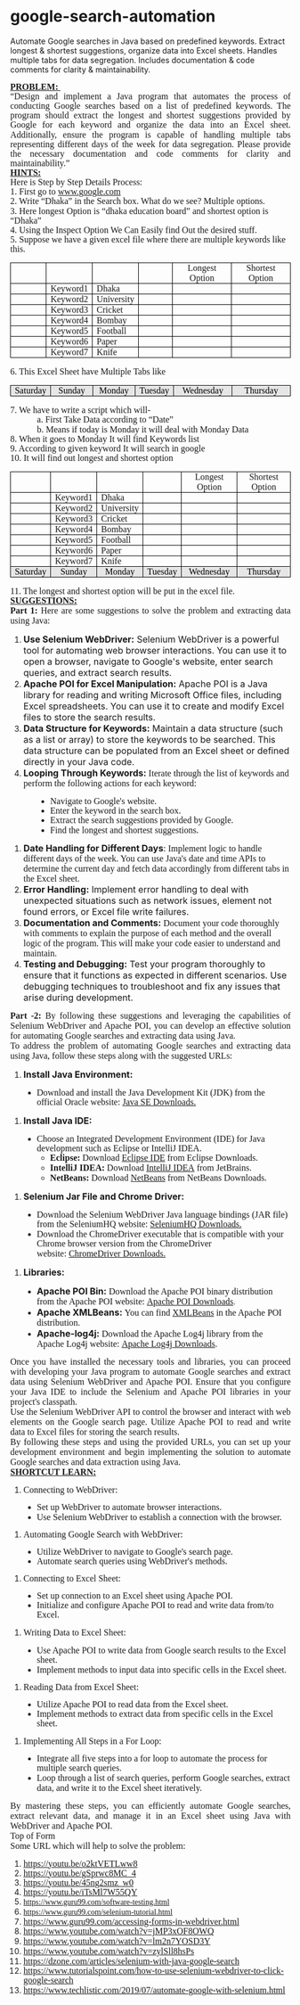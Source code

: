 # google-search-automation
Automate Google searches in Java based on predefined keywords. Extract longest &amp; shortest suggestions, organize data into Excel sheets. Handles multiple tabs for data segregation. Includes documentation &amp; code comments for clarity &amp; maintainability.
<p style='margin-top:0in;margin-right:0in;margin-bottom:0in;margin-left:0in;font-size:11.0pt;font-family:"Calibri",sans-serif;'><strong><u><span style='font-size:16px;line-height:107%;font-family:"Times New Roman",serif;'>PROBLEM:&nbsp;</span></u></strong></p>
<p style='margin-top:0in;margin-right:0in;margin-bottom:0in;margin-left:0in;font-size:11.0pt;font-family:"Calibri",sans-serif;text-align:justify;'><span style='font-size:16px;line-height:107%;font-family:"Times New Roman",serif;'>&ldquo;Design and implement a Java program that automates the process of conducting Google searches based on a list of predefined keywords. The program should extract the longest and shortest suggestions provided by Google for each keyword and organize the data into an Excel sheet. Additionally, ensure the program is capable of handling multiple tabs representing different days of the week for data segregation. Please provide the necessary documentation and code comments for clarity and maintainability.&rdquo;</span></p>
<p style='margin-top:0in;margin-right:0in;margin-bottom:0in;margin-left:0in;font-size:11.0pt;font-family:"Calibri",sans-serif;'><strong><u><span style='font-size:16px;line-height:107%;font-family:"Times New Roman",serif;'>HINTS:</span></u></strong></p>
<p style='margin-top:0in;margin-right:0in;margin-bottom:0in;margin-left:0in;font-size:11.0pt;font-family:"Calibri",sans-serif;'><span style='font-size:16px;line-height:107%;font-family:"Times New Roman",serif;'>Here is Step by Step Details Process:&nbsp;</span></p>
<p style='margin-top:0in;margin-right:0in;margin-bottom:0in;margin-left:0in;font-size:11.0pt;font-family:"Calibri",sans-serif;'><span style='font-size:16px;line-height:107%;font-family:"Times New Roman",serif;'>1. First go to&nbsp;</span><a href="http://www.google.com"><span style='font-size:16px;line-height:107%;font-family:"Times New Roman",serif;'>www.google.com</span></a><span style='font-size:16px;line-height:107%;font-family:"Times New Roman",serif;'>&nbsp;</span></p>
<p style='margin-top:0in;margin-right:0in;margin-bottom:0in;margin-left:0in;font-size:11.0pt;font-family:"Calibri",sans-serif;'><span style='font-size:16px;line-height:107%;font-family:"Times New Roman",serif;'>2. Write &ldquo;Dhaka&rdquo; in the Search box. What do we see? Multiple options.</span></p>
<p style='margin-top:0in;margin-right:0in;margin-bottom:0in;margin-left:0in;font-size:11.0pt;font-family:"Calibri",sans-serif;'><span style='font-size:16px;line-height:107%;font-family:"Times New Roman",serif;'>3. Here longest Option is &ldquo;dhaka education board&rdquo; and shortest option is &ldquo;Dhaka&rdquo;</span></p>
<p style='margin-top:0in;margin-right:0in;margin-bottom:0in;margin-left:0in;font-size:11.0pt;font-family:"Calibri",sans-serif;'><span style='font-size:16px;line-height:107%;font-family:"Times New Roman",serif;'>4. Using the Inspect Option We Can Easily find Out the desired stuff.&nbsp;</span></p>
<p style='margin-top:0in;margin-right:0in;margin-bottom:0in;margin-left:0in;font-size:11.0pt;font-family:"Calibri",sans-serif;'><span style='font-size:16px;line-height:107%;font-family:"Times New Roman",serif;'>5. Suppose we have a given excel file where there are multiple keywords like this.&nbsp;</span></p>
<table style="width:100.0%;border-collapse:collapse;border:none;">
    <tbody>
        <tr>
            <td style="width:13.38%;border:solid windowtext 1.0pt;padding:0in 5.4pt 0in 5.4pt;">
                <p style='margin-top:0in;margin-right:0in;margin-bottom:0in;margin-left:0in;font-size:11.0pt;font-family:"Calibri",sans-serif;line-height:normal;'><span style='font-size:16px;font-family:"Times New Roman",serif;'>&nbsp;</span></p>
            </td>
            <td style="width:15.38%;border:solid windowtext 1.0pt;border-left:  none;padding:0in 5.4pt 0in 5.4pt;">
                <p style='margin-top:0in;margin-right:0in;margin-bottom:0in;margin-left:0in;font-size:11.0pt;font-family:"Calibri",sans-serif;line-height:normal;'><span style='font-size:16px;font-family:"Times New Roman",serif;'>&nbsp;</span></p>
            </td>
            <td style="width:15.38%;border:solid windowtext 1.0pt;border-left:  none;padding:0in 5.4pt 0in 5.4pt;">
                <p style='margin-top:0in;margin-right:0in;margin-bottom:0in;margin-left:0in;font-size:11.0pt;font-family:"Calibri",sans-serif;line-height:normal;'><span style='font-size:16px;font-family:"Times New Roman",serif;'>&nbsp;</span></p>
            </td>
            <td style="width:12.76%;border:solid windowtext 1.0pt;border-left:  none;padding:0in 5.4pt 0in 5.4pt;">
                <p style='margin-top:0in;margin-right:0in;margin-bottom:0in;margin-left:0in;font-size:11.0pt;font-family:"Calibri",sans-serif;line-height:normal;'><span style='font-size:16px;font-family:"Times New Roman",serif;'>&nbsp;</span></p>
            </td>
            <td style="width:21.46%;border:solid windowtext 1.0pt;border-left:  none;padding:0in 5.4pt 0in 5.4pt;">
                <p style='margin-top:0in;margin-right:0in;margin-bottom:0in;margin-left:0in;font-size:11.0pt;font-family:"Calibri",sans-serif;text-align:center;line-height:normal;'><span style='font-size:16px;font-family:"Times New Roman",serif;'>Longest Option</span></p>
            </td>
            <td style="width:21.64%;border:solid windowtext 1.0pt;border-left:  none;padding:0in 5.4pt 0in 5.4pt;">
                <p style='margin-top:0in;margin-right:0in;margin-bottom:0in;margin-left:0in;font-size:11.0pt;font-family:"Calibri",sans-serif;text-align:center;line-height:normal;'><span style='font-size:16px;font-family:"Times New Roman",serif;'>Shortest Option</span></p>
            </td>
        </tr>
        <tr>
            <td style="width:13.38%;border:solid windowtext 1.0pt;border-top:  none;padding:0in 5.4pt 0in 5.4pt;">
                <p style='margin-top:0in;margin-right:0in;margin-bottom:0in;margin-left:0in;font-size:11.0pt;font-family:"Calibri",sans-serif;line-height:normal;'><span style='font-size:16px;font-family:"Times New Roman",serif;'>&nbsp;</span></p>
            </td>
            <td style="width:15.38%;border-top:none;border-left:none;border-bottom:solid windowtext 1.0pt;border-right:solid windowtext 1.0pt;padding:0in 5.4pt 0in 5.4pt;">
                <p style='margin-top:0in;margin-right:0in;margin-bottom:0in;margin-left:0in;font-size:11.0pt;font-family:"Calibri",sans-serif;line-height:normal;'><span style='font-size:16px;font-family:"Times New Roman",serif;'>Keyword1</span></p>
            </td>
            <td style="width:15.38%;border-top:none;border-left:none;border-bottom:solid windowtext 1.0pt;border-right:solid windowtext 1.0pt;padding:0in 5.4pt 0in 5.4pt;">
                <p style='margin-top:0in;margin-right:0in;margin-bottom:0in;margin-left:0in;font-size:11.0pt;font-family:"Calibri",sans-serif;line-height:normal;'><span style='font-size:16px;font-family:"Times New Roman",serif;'>Dhaka</span></p>
            </td>
            <td style="width:12.76%;border-top:none;border-left:none;border-bottom:solid windowtext 1.0pt;border-right:solid windowtext 1.0pt;padding:0in 5.4pt 0in 5.4pt;">
                <p style='margin-top:0in;margin-right:0in;margin-bottom:0in;margin-left:0in;font-size:11.0pt;font-family:"Calibri",sans-serif;line-height:normal;'><span style='font-size:16px;font-family:"Times New Roman",serif;'>&nbsp;</span></p>
            </td>
            <td style="width:21.46%;border-top:none;border-left:none;border-bottom:solid windowtext 1.0pt;border-right:solid windowtext 1.0pt;padding:0in 5.4pt 0in 5.4pt;">
                <p style='margin-top:0in;margin-right:0in;margin-bottom:0in;margin-left:0in;font-size:11.0pt;font-family:"Calibri",sans-serif;line-height:normal;'><span style='font-size:16px;font-family:"Times New Roman",serif;'>&nbsp;</span></p>
            </td>
            <td style="width:21.64%;border-top:none;border-left:none;border-bottom:solid windowtext 1.0pt;border-right:solid windowtext 1.0pt;padding:0in 5.4pt 0in 5.4pt;">
                <p style='margin-top:0in;margin-right:0in;margin-bottom:0in;margin-left:0in;font-size:11.0pt;font-family:"Calibri",sans-serif;line-height:normal;'><span style='font-size:16px;font-family:"Times New Roman",serif;'>&nbsp;</span></p>
            </td>
        </tr>
        <tr>
            <td style="width:13.38%;border:solid windowtext 1.0pt;border-top:  none;padding:0in 5.4pt 0in 5.4pt;">
                <p style='margin-top:0in;margin-right:0in;margin-bottom:0in;margin-left:0in;font-size:11.0pt;font-family:"Calibri",sans-serif;line-height:normal;'><span style='font-size:16px;font-family:"Times New Roman",serif;'>&nbsp;</span></p>
            </td>
            <td style="width:15.38%;border-top:none;border-left:none;border-bottom:solid windowtext 1.0pt;border-right:solid windowtext 1.0pt;padding:0in 5.4pt 0in 5.4pt;">
                <p style='margin-top:0in;margin-right:0in;margin-bottom:0in;margin-left:0in;font-size:11.0pt;font-family:"Calibri",sans-serif;line-height:normal;'><span style='font-size:16px;font-family:"Times New Roman",serif;'>Keyword2</span></p>
            </td>
            <td style="width:15.38%;border-top:none;border-left:none;border-bottom:solid windowtext 1.0pt;border-right:solid windowtext 1.0pt;padding:0in 5.4pt 0in 5.4pt;">
                <p style='margin-top:0in;margin-right:0in;margin-bottom:0in;margin-left:0in;font-size:11.0pt;font-family:"Calibri",sans-serif;line-height:normal;'><span style='font-size:16px;font-family:"Times New Roman",serif;'>University</span></p>
            </td>
            <td style="width:12.76%;border-top:none;border-left:none;border-bottom:solid windowtext 1.0pt;border-right:solid windowtext 1.0pt;padding:0in 5.4pt 0in 5.4pt;">
                <p style='margin-top:0in;margin-right:0in;margin-bottom:0in;margin-left:0in;font-size:11.0pt;font-family:"Calibri",sans-serif;line-height:normal;'><span style='font-size:16px;font-family:"Times New Roman",serif;'>&nbsp;</span></p>
            </td>
            <td style="width:21.46%;border-top:none;border-left:none;border-bottom:solid windowtext 1.0pt;border-right:solid windowtext 1.0pt;padding:0in 5.4pt 0in 5.4pt;">
                <p style='margin-top:0in;margin-right:0in;margin-bottom:0in;margin-left:0in;font-size:11.0pt;font-family:"Calibri",sans-serif;line-height:normal;'><span style='font-size:16px;font-family:"Times New Roman",serif;'>&nbsp;</span></p>
            </td>
            <td style="width:21.64%;border-top:none;border-left:none;border-bottom:solid windowtext 1.0pt;border-right:solid windowtext 1.0pt;padding:0in 5.4pt 0in 5.4pt;">
                <p style='margin-top:0in;margin-right:0in;margin-bottom:0in;margin-left:0in;font-size:11.0pt;font-family:"Calibri",sans-serif;line-height:normal;'><span style='font-size:16px;font-family:"Times New Roman",serif;'>&nbsp;</span></p>
            </td>
        </tr>
        <tr>
            <td style="width:13.38%;border:solid windowtext 1.0pt;border-top:  none;padding:0in 5.4pt 0in 5.4pt;">
                <p style='margin-top:0in;margin-right:0in;margin-bottom:0in;margin-left:0in;font-size:11.0pt;font-family:"Calibri",sans-serif;line-height:normal;'><span style='font-size:16px;font-family:"Times New Roman",serif;'>&nbsp;</span></p>
            </td>
            <td style="width:15.38%;border-top:none;border-left:none;border-bottom:solid windowtext 1.0pt;border-right:solid windowtext 1.0pt;padding:0in 5.4pt 0in 5.4pt;">
                <p style='margin-top:0in;margin-right:0in;margin-bottom:0in;margin-left:0in;font-size:11.0pt;font-family:"Calibri",sans-serif;line-height:normal;'><span style='font-size:16px;font-family:"Times New Roman",serif;'>Keyword3</span></p>
            </td>
            <td style="width:15.38%;border-top:none;border-left:none;border-bottom:solid windowtext 1.0pt;border-right:solid windowtext 1.0pt;padding:0in 5.4pt 0in 5.4pt;">
                <p style='margin-top:0in;margin-right:0in;margin-bottom:0in;margin-left:0in;font-size:11.0pt;font-family:"Calibri",sans-serif;line-height:normal;'><span style='font-size:16px;font-family:"Times New Roman",serif;'>Cricket</span></p>
            </td>
            <td style="width:12.76%;border-top:none;border-left:none;border-bottom:solid windowtext 1.0pt;border-right:solid windowtext 1.0pt;padding:0in 5.4pt 0in 5.4pt;">
                <p style='margin-top:0in;margin-right:0in;margin-bottom:0in;margin-left:0in;font-size:11.0pt;font-family:"Calibri",sans-serif;line-height:normal;'><span style='font-size:16px;font-family:"Times New Roman",serif;'>&nbsp;</span></p>
            </td>
            <td style="width:21.46%;border-top:none;border-left:none;border-bottom:solid windowtext 1.0pt;border-right:solid windowtext 1.0pt;padding:0in 5.4pt 0in 5.4pt;">
                <p style='margin-top:0in;margin-right:0in;margin-bottom:0in;margin-left:0in;font-size:11.0pt;font-family:"Calibri",sans-serif;line-height:normal;'><span style='font-size:16px;font-family:"Times New Roman",serif;'>&nbsp;</span></p>
            </td>
            <td style="width:21.64%;border-top:none;border-left:none;border-bottom:solid windowtext 1.0pt;border-right:solid windowtext 1.0pt;padding:0in 5.4pt 0in 5.4pt;">
                <p style='margin-top:0in;margin-right:0in;margin-bottom:0in;margin-left:0in;font-size:11.0pt;font-family:"Calibri",sans-serif;line-height:normal;'><span style='font-size:16px;font-family:"Times New Roman",serif;'>&nbsp;</span></p>
            </td>
        </tr>
        <tr>
            <td style="width:13.38%;border:solid windowtext 1.0pt;border-top:  none;padding:0in 5.4pt 0in 5.4pt;">
                <p style='margin-top:0in;margin-right:0in;margin-bottom:0in;margin-left:0in;font-size:11.0pt;font-family:"Calibri",sans-serif;line-height:normal;'><span style='font-size:16px;font-family:"Times New Roman",serif;'>&nbsp;</span></p>
            </td>
            <td style="width:15.38%;border-top:none;border-left:none;border-bottom:solid windowtext 1.0pt;border-right:solid windowtext 1.0pt;padding:0in 5.4pt 0in 5.4pt;">
                <p style='margin-top:0in;margin-right:0in;margin-bottom:0in;margin-left:0in;font-size:11.0pt;font-family:"Calibri",sans-serif;line-height:normal;'><span style='font-size:16px;font-family:"Times New Roman",serif;'>Keyword4</span></p>
            </td>
            <td style="width:15.38%;border-top:none;border-left:none;border-bottom:solid windowtext 1.0pt;border-right:solid windowtext 1.0pt;padding:0in 5.4pt 0in 5.4pt;">
                <p style='margin-top:0in;margin-right:0in;margin-bottom:0in;margin-left:0in;font-size:11.0pt;font-family:"Calibri",sans-serif;line-height:normal;'><span style='font-size:16px;font-family:"Times New Roman",serif;'>Bombay</span></p>
            </td>
            <td style="width:12.76%;border-top:none;border-left:none;border-bottom:solid windowtext 1.0pt;border-right:solid windowtext 1.0pt;padding:0in 5.4pt 0in 5.4pt;">
                <p style='margin-top:0in;margin-right:0in;margin-bottom:0in;margin-left:0in;font-size:11.0pt;font-family:"Calibri",sans-serif;line-height:normal;'><span style='font-size:16px;font-family:"Times New Roman",serif;'>&nbsp;</span></p>
            </td>
            <td style="width:21.46%;border-top:none;border-left:none;border-bottom:solid windowtext 1.0pt;border-right:solid windowtext 1.0pt;padding:0in 5.4pt 0in 5.4pt;">
                <p style='margin-top:0in;margin-right:0in;margin-bottom:0in;margin-left:0in;font-size:11.0pt;font-family:"Calibri",sans-serif;line-height:normal;'><span style='font-size:16px;font-family:"Times New Roman",serif;'>&nbsp;</span></p>
            </td>
            <td style="width:21.64%;border-top:none;border-left:none;border-bottom:solid windowtext 1.0pt;border-right:solid windowtext 1.0pt;padding:0in 5.4pt 0in 5.4pt;">
                <p style='margin-top:0in;margin-right:0in;margin-bottom:0in;margin-left:0in;font-size:11.0pt;font-family:"Calibri",sans-serif;line-height:normal;'><span style='font-size:16px;font-family:"Times New Roman",serif;'>&nbsp;</span></p>
            </td>
        </tr>
        <tr>
            <td style="width:13.38%;border:solid windowtext 1.0pt;border-top:  none;padding:0in 5.4pt 0in 5.4pt;">
                <p style='margin-top:0in;margin-right:0in;margin-bottom:0in;margin-left:0in;font-size:11.0pt;font-family:"Calibri",sans-serif;line-height:normal;'><span style='font-size:16px;font-family:"Times New Roman",serif;'>&nbsp;</span></p>
            </td>
            <td style="width:15.38%;border-top:none;border-left:none;border-bottom:solid windowtext 1.0pt;border-right:solid windowtext 1.0pt;padding:0in 5.4pt 0in 5.4pt;">
                <p style='margin-top:0in;margin-right:0in;margin-bottom:0in;margin-left:0in;font-size:11.0pt;font-family:"Calibri",sans-serif;line-height:normal;'><span style='font-size:16px;font-family:"Times New Roman",serif;'>Keyword5</span></p>
            </td>
            <td style="width:15.38%;border-top:none;border-left:none;border-bottom:solid windowtext 1.0pt;border-right:solid windowtext 1.0pt;padding:0in 5.4pt 0in 5.4pt;">
                <p style='margin-top:0in;margin-right:0in;margin-bottom:0in;margin-left:0in;font-size:11.0pt;font-family:"Calibri",sans-serif;line-height:normal;'><span style='font-size:16px;font-family:"Times New Roman",serif;'>Football</span></p>
            </td>
            <td style="width:12.76%;border-top:none;border-left:none;border-bottom:solid windowtext 1.0pt;border-right:solid windowtext 1.0pt;padding:0in 5.4pt 0in 5.4pt;">
                <p style='margin-top:0in;margin-right:0in;margin-bottom:0in;margin-left:0in;font-size:11.0pt;font-family:"Calibri",sans-serif;line-height:normal;'><span style='font-size:16px;font-family:"Times New Roman",serif;'>&nbsp;</span></p>
            </td>
            <td style="width:21.46%;border-top:none;border-left:none;border-bottom:solid windowtext 1.0pt;border-right:solid windowtext 1.0pt;padding:0in 5.4pt 0in 5.4pt;">
                <p style='margin-top:0in;margin-right:0in;margin-bottom:0in;margin-left:0in;font-size:11.0pt;font-family:"Calibri",sans-serif;line-height:normal;'><span style='font-size:16px;font-family:"Times New Roman",serif;'>&nbsp;</span></p>
            </td>
            <td style="width:21.64%;border-top:none;border-left:none;border-bottom:solid windowtext 1.0pt;border-right:solid windowtext 1.0pt;padding:0in 5.4pt 0in 5.4pt;">
                <p style='margin-top:0in;margin-right:0in;margin-bottom:0in;margin-left:0in;font-size:11.0pt;font-family:"Calibri",sans-serif;line-height:normal;'><span style='font-size:16px;font-family:"Times New Roman",serif;'>&nbsp;</span></p>
            </td>
        </tr>
        <tr>
            <td style="width:13.38%;border:solid windowtext 1.0pt;border-top:  none;padding:0in 5.4pt 0in 5.4pt;">
                <p style='margin-top:0in;margin-right:0in;margin-bottom:0in;margin-left:0in;font-size:11.0pt;font-family:"Calibri",sans-serif;line-height:normal;'><span style='font-size:16px;font-family:"Times New Roman",serif;'>&nbsp;</span></p>
            </td>
            <td style="width:15.38%;border-top:none;border-left:none;border-bottom:solid windowtext 1.0pt;border-right:solid windowtext 1.0pt;padding:0in 5.4pt 0in 5.4pt;">
                <p style='margin-top:0in;margin-right:0in;margin-bottom:0in;margin-left:0in;font-size:11.0pt;font-family:"Calibri",sans-serif;line-height:normal;'><span style='font-size:16px;font-family:"Times New Roman",serif;'>Keyword6</span></p>
            </td>
            <td style="width:15.38%;border-top:none;border-left:none;border-bottom:solid windowtext 1.0pt;border-right:solid windowtext 1.0pt;padding:0in 5.4pt 0in 5.4pt;">
                <p style='margin-top:0in;margin-right:0in;margin-bottom:0in;margin-left:0in;font-size:11.0pt;font-family:"Calibri",sans-serif;line-height:normal;'><span style='font-size:16px;font-family:"Times New Roman",serif;'>Paper</span></p>
            </td>
            <td style="width:12.76%;border-top:none;border-left:none;border-bottom:solid windowtext 1.0pt;border-right:solid windowtext 1.0pt;padding:0in 5.4pt 0in 5.4pt;">
                <p style='margin-top:0in;margin-right:0in;margin-bottom:0in;margin-left:0in;font-size:11.0pt;font-family:"Calibri",sans-serif;line-height:normal;'><span style='font-size:16px;font-family:"Times New Roman",serif;'>&nbsp;</span></p>
            </td>
            <td style="width:21.46%;border-top:none;border-left:none;border-bottom:solid windowtext 1.0pt;border-right:solid windowtext 1.0pt;padding:0in 5.4pt 0in 5.4pt;">
                <p style='margin-top:0in;margin-right:0in;margin-bottom:0in;margin-left:0in;font-size:11.0pt;font-family:"Calibri",sans-serif;line-height:normal;'><span style='font-size:16px;font-family:"Times New Roman",serif;'>&nbsp;</span></p>
            </td>
            <td style="width:21.64%;border-top:none;border-left:none;border-bottom:solid windowtext 1.0pt;border-right:solid windowtext 1.0pt;padding:0in 5.4pt 0in 5.4pt;">
                <p style='margin-top:0in;margin-right:0in;margin-bottom:0in;margin-left:0in;font-size:11.0pt;font-family:"Calibri",sans-serif;line-height:normal;'><span style='font-size:16px;font-family:"Times New Roman",serif;'>&nbsp;</span></p>
            </td>
        </tr>
        <tr>
            <td style="width:13.38%;border:solid windowtext 1.0pt;border-top:  none;padding:0in 5.4pt 0in 5.4pt;">
                <p style='margin-top:0in;margin-right:0in;margin-bottom:0in;margin-left:0in;font-size:11.0pt;font-family:"Calibri",sans-serif;line-height:normal;'><span style='font-size:16px;font-family:"Times New Roman",serif;'>&nbsp;</span></p>
            </td>
            <td style="width:15.38%;border-top:none;border-left:none;border-bottom:solid windowtext 1.0pt;border-right:solid windowtext 1.0pt;padding:0in 5.4pt 0in 5.4pt;">
                <p style='margin-top:0in;margin-right:0in;margin-bottom:0in;margin-left:0in;font-size:11.0pt;font-family:"Calibri",sans-serif;line-height:normal;'><span style='font-size:16px;font-family:"Times New Roman",serif;'>Keyword7</span></p>
            </td>
            <td style="width:15.38%;border-top:none;border-left:none;border-bottom:solid windowtext 1.0pt;border-right:solid windowtext 1.0pt;padding:0in 5.4pt 0in 5.4pt;">
                <p style='margin-top:0in;margin-right:0in;margin-bottom:0in;margin-left:0in;font-size:11.0pt;font-family:"Calibri",sans-serif;line-height:normal;'><span style='font-size:16px;font-family:"Times New Roman",serif;'>Knife</span></p>
            </td>
            <td style="width:12.76%;border-top:none;border-left:none;border-bottom:solid windowtext 1.0pt;border-right:solid windowtext 1.0pt;padding:0in 5.4pt 0in 5.4pt;">
                <p style='margin-top:0in;margin-right:0in;margin-bottom:0in;margin-left:0in;font-size:11.0pt;font-family:"Calibri",sans-serif;line-height:normal;'><span style='font-size:16px;font-family:"Times New Roman",serif;'>&nbsp;</span></p>
            </td>
            <td style="width:21.46%;border-top:none;border-left:none;border-bottom:solid windowtext 1.0pt;border-right:solid windowtext 1.0pt;padding:0in 5.4pt 0in 5.4pt;">
                <p style='margin-top:0in;margin-right:0in;margin-bottom:0in;margin-left:0in;font-size:11.0pt;font-family:"Calibri",sans-serif;line-height:normal;'><span style='font-size:16px;font-family:"Times New Roman",serif;'>&nbsp;</span></p>
            </td>
            <td style="width:21.64%;border-top:none;border-left:none;border-bottom:solid windowtext 1.0pt;border-right:solid windowtext 1.0pt;padding:0in 5.4pt 0in 5.4pt;">
                <p style='margin-top:0in;margin-right:0in;margin-bottom:0in;margin-left:0in;font-size:11.0pt;font-family:"Calibri",sans-serif;line-height:normal;'><span style='font-size:16px;font-family:"Times New Roman",serif;'>&nbsp;</span></p>
            </td>
        </tr>
    </tbody>
</table>
<p style='margin-top:0in;margin-right:0in;margin-bottom:0in;margin-left:0in;font-size:11.0pt;font-family:"Calibri",sans-serif;'><span style='font-size:16px;line-height:107%;font-family:"Times New Roman",serif;'>6. This Excel Sheet have Multiple Tabs like</span></p>
<table style="width:100.0%;border-collapse:collapse;border:none;">
    <tbody>
        <tr>
            <td style="width:13.38%;border:solid windowtext 1.0pt;background:#E7E6E6;padding:0in 5.4pt 0in 5.4pt;">
                <p style='margin-top:0in;margin-right:0in;margin-bottom:0in;margin-left:0in;font-size:11.0pt;font-family:"Calibri",sans-serif;text-align:center;line-height:normal;'><span style='font-size:16px;font-family:"Times New Roman",serif;color:black;'>Saturday</span></p>
            </td>
            <td style="width:15.38%;border:solid windowtext 1.0pt;border-left:  none;background:#E7E6E6;padding:0in 5.4pt 0in 5.4pt;">
                <p style='margin-top:0in;margin-right:0in;margin-bottom:0in;margin-left:0in;font-size:11.0pt;font-family:"Calibri",sans-serif;text-align:center;line-height:normal;'><span style='font-size:16px;font-family:"Times New Roman",serif;color:black;'>Sunday</span></p>
            </td>
            <td style="width:15.38%;border:solid windowtext 1.0pt;border-left:  none;background:#E7E6E6;padding:0in 5.4pt 0in 5.4pt;">
                <p style='margin-top:0in;margin-right:0in;margin-bottom:0in;margin-left:0in;font-size:11.0pt;font-family:"Calibri",sans-serif;text-align:center;line-height:normal;'><span style='font-size:16px;font-family:"Times New Roman",serif;color:black;'>Monday</span></p>
            </td>
            <td style="width:12.76%;border:solid windowtext 1.0pt;border-left:  none;background:#E7E6E6;padding:0in 5.4pt 0in 5.4pt;">
                <p style='margin-top:0in;margin-right:0in;margin-bottom:0in;margin-left:0in;font-size:11.0pt;font-family:"Calibri",sans-serif;text-align:center;line-height:normal;'><span style='font-size:16px;font-family:"Times New Roman",serif;color:black;'>Tuesday</span></p>
            </td>
            <td style="width:21.46%;border:solid windowtext 1.0pt;border-left:  none;background:#E7E6E6;padding:0in 5.4pt 0in 5.4pt;">
                <p style='margin-top:0in;margin-right:0in;margin-bottom:0in;margin-left:0in;font-size:11.0pt;font-family:"Calibri",sans-serif;text-align:center;line-height:normal;'><span style='font-size:16px;font-family:"Times New Roman",serif;color:black;'>Wednesday</span></p>
            </td>
            <td style="width:21.64%;border:solid windowtext 1.0pt;border-left:  none;background:#E7E6E6;padding:0in 5.4pt 0in 5.4pt;">
                <p style='margin-top:0in;margin-right:0in;margin-bottom:0in;margin-left:0in;font-size:11.0pt;font-family:"Calibri",sans-serif;text-align:center;line-height:normal;'><span style='font-size:16px;font-family:"Times New Roman",serif;color:black;'>Thursday</span></p>
            </td>
        </tr>
    </tbody>
</table>
<p style='margin-top:0in;margin-right:0in;margin-bottom:0in;margin-left:0in;font-size:11.0pt;font-family:"Calibri",sans-serif;'><span style='font-size:16px;line-height:107%;font-family:"Times New Roman",serif;'>7. We have to write a script which will-</span></p>
<p style='margin-top:0in;margin-right:0in;margin-bottom:0in;margin-left:.5in;font-size:11.0pt;font-family:"Calibri",sans-serif;'><span style='font-size:16px;line-height:107%;font-family:"Times New Roman",serif;'>a. First Take Data according to &ldquo;Date&rdquo;&nbsp;</span></p>
<p style='margin-top:0in;margin-right:0in;margin-bottom:0in;margin-left:.5in;font-size:11.0pt;font-family:"Calibri",sans-serif;'><span style='font-size:16px;line-height:107%;font-family:"Times New Roman",serif;'>b. Means if today is Monday it will deal with Monday Data&nbsp;</span></p>
<p style='margin-top:0in;margin-right:0in;margin-bottom:0in;margin-left:0in;font-size:11.0pt;font-family:"Calibri",sans-serif;'><span style='font-size:16px;line-height:107%;font-family:"Times New Roman",serif;'>8. When it goes to Monday It will find Keywords list</span></p>
<p style='margin-top:0in;margin-right:0in;margin-bottom:0in;margin-left:0in;font-size:11.0pt;font-family:"Calibri",sans-serif;'><span style='font-size:16px;line-height:107%;font-family:"Times New Roman",serif;'>9. According to given keyword It will search in google</span></p>
<p style='margin-top:0in;margin-right:0in;margin-bottom:0in;margin-left:0in;font-size:11.0pt;font-family:"Calibri",sans-serif;'><span style='font-size:16px;line-height:107%;font-family:"Times New Roman",serif;'>10. It will find out longest and shortest option</span></p>
<table style="width:100.0%;border-collapse:collapse;border:none;">
    <tbody>
        <tr>
            <td style="width:13.38%;border:solid windowtext 1.0pt;padding:0in 5.4pt 0in 5.4pt;">
                <p style='margin-top:0in;margin-right:0in;margin-bottom:0in;margin-left:0in;font-size:11.0pt;font-family:"Calibri",sans-serif;line-height:normal;'><span style='font-size:16px;font-family:"Times New Roman",serif;'>&nbsp;</span></p>
            </td>
            <td style="width:15.38%;border:solid windowtext 1.0pt;border-left:  none;padding:0in 5.4pt 0in 5.4pt;">
                <p style='margin-top:0in;margin-right:0in;margin-bottom:0in;margin-left:0in;font-size:11.0pt;font-family:"Calibri",sans-serif;line-height:normal;'><span style='font-size:16px;font-family:"Times New Roman",serif;'>&nbsp;</span></p>
            </td>
            <td style="width:15.38%;border:solid windowtext 1.0pt;border-left:  none;padding:0in 5.4pt 0in 5.4pt;">
                <p style='margin-top:0in;margin-right:0in;margin-bottom:0in;margin-left:0in;font-size:11.0pt;font-family:"Calibri",sans-serif;line-height:normal;'><span style='font-size:16px;font-family:"Times New Roman",serif;'>&nbsp;</span></p>
            </td>
            <td style="width:12.76%;border:solid windowtext 1.0pt;border-left:  none;padding:0in 5.4pt 0in 5.4pt;">
                <p style='margin-top:0in;margin-right:0in;margin-bottom:0in;margin-left:0in;font-size:11.0pt;font-family:"Calibri",sans-serif;line-height:normal;'><span style='font-size:16px;font-family:"Times New Roman",serif;'>&nbsp;</span></p>
            </td>
            <td style="width:21.46%;border:solid windowtext 1.0pt;border-left:  none;padding:0in 5.4pt 0in 5.4pt;">
                <p style='margin-top:0in;margin-right:0in;margin-bottom:0in;margin-left:0in;font-size:11.0pt;font-family:"Calibri",sans-serif;text-align:center;line-height:normal;'><span style='font-size:16px;font-family:"Times New Roman",serif;'>Longest Option</span></p>
            </td>
            <td style="width:21.64%;border:solid windowtext 1.0pt;border-left:  none;padding:0in 5.4pt 0in 5.4pt;">
                <p style='margin-top:0in;margin-right:0in;margin-bottom:0in;margin-left:0in;font-size:11.0pt;font-family:"Calibri",sans-serif;text-align:center;line-height:normal;'><span style='font-size:16px;font-family:"Times New Roman",serif;'>Shortest Option</span></p>
            </td>
        </tr>
        <tr>
            <td style="width:13.38%;border:solid windowtext 1.0pt;border-top:  none;padding:0in 5.4pt 0in 5.4pt;">
                <p style='margin-top:0in;margin-right:0in;margin-bottom:0in;margin-left:0in;font-size:11.0pt;font-family:"Calibri",sans-serif;line-height:normal;'><span style='font-size:16px;font-family:"Times New Roman",serif;'>&nbsp;</span></p>
            </td>
            <td style="width:15.38%;border-top:none;border-left:none;border-bottom:solid windowtext 1.0pt;border-right:solid windowtext 1.0pt;padding:0in 5.4pt 0in 5.4pt;">
                <p style='margin-top:0in;margin-right:0in;margin-bottom:0in;margin-left:0in;font-size:11.0pt;font-family:"Calibri",sans-serif;line-height:normal;'><span style='font-size:16px;font-family:"Times New Roman",serif;'>Keyword1</span></p>
            </td>
            <td style="width:15.38%;border-top:none;border-left:none;border-bottom:solid windowtext 1.0pt;border-right:solid windowtext 1.0pt;padding:0in 5.4pt 0in 5.4pt;">
                <p style='margin-top:0in;margin-right:0in;margin-bottom:0in;margin-left:0in;font-size:11.0pt;font-family:"Calibri",sans-serif;line-height:normal;'><span style='font-size:16px;font-family:"Times New Roman",serif;'>Dhaka</span></p>
            </td>
            <td style="width:12.76%;border-top:none;border-left:none;border-bottom:solid windowtext 1.0pt;border-right:solid windowtext 1.0pt;padding:0in 5.4pt 0in 5.4pt;">
                <p style='margin-top:0in;margin-right:0in;margin-bottom:0in;margin-left:0in;font-size:11.0pt;font-family:"Calibri",sans-serif;line-height:normal;'><span style='font-size:16px;font-family:"Times New Roman",serif;'>&nbsp;</span></p>
            </td>
            <td style="width:21.46%;border-top:none;border-left:none;border-bottom:solid windowtext 1.0pt;border-right:solid windowtext 1.0pt;padding:0in 5.4pt 0in 5.4pt;">
                <p style='margin-top:0in;margin-right:0in;margin-bottom:0in;margin-left:0in;font-size:11.0pt;font-family:"Calibri",sans-serif;line-height:normal;'><span style='font-size:16px;font-family:"Times New Roman",serif;'>&nbsp;</span></p>
            </td>
            <td style="width:21.64%;border-top:none;border-left:none;border-bottom:solid windowtext 1.0pt;border-right:solid windowtext 1.0pt;padding:0in 5.4pt 0in 5.4pt;">
                <p style='margin-top:0in;margin-right:0in;margin-bottom:0in;margin-left:0in;font-size:11.0pt;font-family:"Calibri",sans-serif;line-height:normal;'><span style='font-size:16px;font-family:"Times New Roman",serif;'>&nbsp;</span></p>
            </td>
        </tr>
        <tr>
            <td style="width:13.38%;border:solid windowtext 1.0pt;border-top:  none;padding:0in 5.4pt 0in 5.4pt;">
                <p style='margin-top:0in;margin-right:0in;margin-bottom:0in;margin-left:0in;font-size:11.0pt;font-family:"Calibri",sans-serif;line-height:normal;'><span style='font-size:16px;font-family:"Times New Roman",serif;'>&nbsp;</span></p>
            </td>
            <td style="width:15.38%;border-top:none;border-left:none;border-bottom:solid windowtext 1.0pt;border-right:solid windowtext 1.0pt;padding:0in 5.4pt 0in 5.4pt;">
                <p style='margin-top:0in;margin-right:0in;margin-bottom:0in;margin-left:0in;font-size:11.0pt;font-family:"Calibri",sans-serif;line-height:normal;'><span style='font-size:16px;font-family:"Times New Roman",serif;'>Keyword2</span></p>
            </td>
            <td style="width:15.38%;border-top:none;border-left:none;border-bottom:solid windowtext 1.0pt;border-right:solid windowtext 1.0pt;padding:0in 5.4pt 0in 5.4pt;">
                <p style='margin-top:0in;margin-right:0in;margin-bottom:0in;margin-left:0in;font-size:11.0pt;font-family:"Calibri",sans-serif;line-height:normal;'><span style='font-size:16px;font-family:"Times New Roman",serif;'>University</span></p>
            </td>
            <td style="width:12.76%;border-top:none;border-left:none;border-bottom:solid windowtext 1.0pt;border-right:solid windowtext 1.0pt;padding:0in 5.4pt 0in 5.4pt;">
                <p style='margin-top:0in;margin-right:0in;margin-bottom:0in;margin-left:0in;font-size:11.0pt;font-family:"Calibri",sans-serif;line-height:normal;'><span style='font-size:16px;font-family:"Times New Roman",serif;'>&nbsp;</span></p>
            </td>
            <td style="width:21.46%;border-top:none;border-left:none;border-bottom:solid windowtext 1.0pt;border-right:solid windowtext 1.0pt;padding:0in 5.4pt 0in 5.4pt;">
                <p style='margin-top:0in;margin-right:0in;margin-bottom:0in;margin-left:0in;font-size:11.0pt;font-family:"Calibri",sans-serif;line-height:normal;'><span style='font-size:16px;font-family:"Times New Roman",serif;'>&nbsp;</span></p>
            </td>
            <td style="width:21.64%;border-top:none;border-left:none;border-bottom:solid windowtext 1.0pt;border-right:solid windowtext 1.0pt;padding:0in 5.4pt 0in 5.4pt;">
                <p style='margin-top:0in;margin-right:0in;margin-bottom:0in;margin-left:0in;font-size:11.0pt;font-family:"Calibri",sans-serif;line-height:normal;'><span style='font-size:16px;font-family:"Times New Roman",serif;'>&nbsp;</span></p>
            </td>
        </tr>
        <tr>
            <td style="width:13.38%;border:solid windowtext 1.0pt;border-top:  none;padding:0in 5.4pt 0in 5.4pt;">
                <p style='margin-top:0in;margin-right:0in;margin-bottom:0in;margin-left:0in;font-size:11.0pt;font-family:"Calibri",sans-serif;line-height:normal;'><span style='font-size:16px;font-family:"Times New Roman",serif;'>&nbsp;</span></p>
            </td>
            <td style="width:15.38%;border-top:none;border-left:none;border-bottom:solid windowtext 1.0pt;border-right:solid windowtext 1.0pt;padding:0in 5.4pt 0in 5.4pt;">
                <p style='margin-top:0in;margin-right:0in;margin-bottom:0in;margin-left:0in;font-size:11.0pt;font-family:"Calibri",sans-serif;line-height:normal;'><span style='font-size:16px;font-family:"Times New Roman",serif;'>Keyword3</span></p>
            </td>
            <td style="width:15.38%;border-top:none;border-left:none;border-bottom:solid windowtext 1.0pt;border-right:solid windowtext 1.0pt;padding:0in 5.4pt 0in 5.4pt;">
                <p style='margin-top:0in;margin-right:0in;margin-bottom:0in;margin-left:0in;font-size:11.0pt;font-family:"Calibri",sans-serif;line-height:normal;'><span style='font-size:16px;font-family:"Times New Roman",serif;'>Cricket</span></p>
            </td>
            <td style="width:12.76%;border-top:none;border-left:none;border-bottom:solid windowtext 1.0pt;border-right:solid windowtext 1.0pt;padding:0in 5.4pt 0in 5.4pt;">
                <p style='margin-top:0in;margin-right:0in;margin-bottom:0in;margin-left:0in;font-size:11.0pt;font-family:"Calibri",sans-serif;line-height:normal;'><span style='font-size:16px;font-family:"Times New Roman",serif;'>&nbsp;</span></p>
            </td>
            <td style="width:21.46%;border-top:none;border-left:none;border-bottom:solid windowtext 1.0pt;border-right:solid windowtext 1.0pt;padding:0in 5.4pt 0in 5.4pt;">
                <p style='margin-top:0in;margin-right:0in;margin-bottom:0in;margin-left:0in;font-size:11.0pt;font-family:"Calibri",sans-serif;line-height:normal;'><span style='font-size:16px;font-family:"Times New Roman",serif;'>&nbsp;</span></p>
            </td>
            <td style="width:21.64%;border-top:none;border-left:none;border-bottom:solid windowtext 1.0pt;border-right:solid windowtext 1.0pt;padding:0in 5.4pt 0in 5.4pt;">
                <p style='margin-top:0in;margin-right:0in;margin-bottom:0in;margin-left:0in;font-size:11.0pt;font-family:"Calibri",sans-serif;line-height:normal;'><span style='font-size:16px;font-family:"Times New Roman",serif;'>&nbsp;</span></p>
            </td>
        </tr>
        <tr>
            <td style="width:13.38%;border:solid windowtext 1.0pt;border-top:  none;padding:0in 5.4pt 0in 5.4pt;">
                <p style='margin-top:0in;margin-right:0in;margin-bottom:0in;margin-left:0in;font-size:11.0pt;font-family:"Calibri",sans-serif;line-height:normal;'><span style='font-size:16px;font-family:"Times New Roman",serif;'>&nbsp;</span></p>
            </td>
            <td style="width:15.38%;border-top:none;border-left:none;border-bottom:solid windowtext 1.0pt;border-right:solid windowtext 1.0pt;padding:0in 5.4pt 0in 5.4pt;">
                <p style='margin-top:0in;margin-right:0in;margin-bottom:0in;margin-left:0in;font-size:11.0pt;font-family:"Calibri",sans-serif;line-height:normal;'><span style='font-size:16px;font-family:"Times New Roman",serif;'>Keyword4</span></p>
            </td>
            <td style="width:15.38%;border-top:none;border-left:none;border-bottom:solid windowtext 1.0pt;border-right:solid windowtext 1.0pt;padding:0in 5.4pt 0in 5.4pt;">
                <p style='margin-top:0in;margin-right:0in;margin-bottom:0in;margin-left:0in;font-size:11.0pt;font-family:"Calibri",sans-serif;line-height:normal;'><span style='font-size:16px;font-family:"Times New Roman",serif;'>Bombay</span></p>
            </td>
            <td style="width:12.76%;border-top:none;border-left:none;border-bottom:solid windowtext 1.0pt;border-right:solid windowtext 1.0pt;padding:0in 5.4pt 0in 5.4pt;">
                <p style='margin-top:0in;margin-right:0in;margin-bottom:0in;margin-left:0in;font-size:11.0pt;font-family:"Calibri",sans-serif;line-height:normal;'><span style='font-size:16px;font-family:"Times New Roman",serif;'>&nbsp;</span></p>
            </td>
            <td style="width:21.46%;border-top:none;border-left:none;border-bottom:solid windowtext 1.0pt;border-right:solid windowtext 1.0pt;padding:0in 5.4pt 0in 5.4pt;">
                <p style='margin-top:0in;margin-right:0in;margin-bottom:0in;margin-left:0in;font-size:11.0pt;font-family:"Calibri",sans-serif;line-height:normal;'><span style='font-size:16px;font-family:"Times New Roman",serif;'>&nbsp;</span></p>
            </td>
            <td style="width:21.64%;border-top:none;border-left:none;border-bottom:solid windowtext 1.0pt;border-right:solid windowtext 1.0pt;padding:0in 5.4pt 0in 5.4pt;">
                <p style='margin-top:0in;margin-right:0in;margin-bottom:0in;margin-left:0in;font-size:11.0pt;font-family:"Calibri",sans-serif;line-height:normal;'><span style='font-size:16px;font-family:"Times New Roman",serif;'>&nbsp;</span></p>
            </td>
        </tr>
        <tr>
            <td style="width:13.38%;border:solid windowtext 1.0pt;border-top:  none;padding:0in 5.4pt 0in 5.4pt;">
                <p style='margin-top:0in;margin-right:0in;margin-bottom:0in;margin-left:0in;font-size:11.0pt;font-family:"Calibri",sans-serif;line-height:normal;'><span style='font-size:16px;font-family:"Times New Roman",serif;'>&nbsp;</span></p>
            </td>
            <td style="width:15.38%;border-top:none;border-left:none;border-bottom:solid windowtext 1.0pt;border-right:solid windowtext 1.0pt;padding:0in 5.4pt 0in 5.4pt;">
                <p style='margin-top:0in;margin-right:0in;margin-bottom:0in;margin-left:0in;font-size:11.0pt;font-family:"Calibri",sans-serif;line-height:normal;'><span style='font-size:16px;font-family:"Times New Roman",serif;'>Keyword5</span></p>
            </td>
            <td style="width:15.38%;border-top:none;border-left:none;border-bottom:solid windowtext 1.0pt;border-right:solid windowtext 1.0pt;padding:0in 5.4pt 0in 5.4pt;">
                <p style='margin-top:0in;margin-right:0in;margin-bottom:0in;margin-left:0in;font-size:11.0pt;font-family:"Calibri",sans-serif;line-height:normal;'><span style='font-size:16px;font-family:"Times New Roman",serif;'>Football</span></p>
            </td>
            <td style="width:12.76%;border-top:none;border-left:none;border-bottom:solid windowtext 1.0pt;border-right:solid windowtext 1.0pt;padding:0in 5.4pt 0in 5.4pt;">
                <p style='margin-top:0in;margin-right:0in;margin-bottom:0in;margin-left:0in;font-size:11.0pt;font-family:"Calibri",sans-serif;line-height:normal;'><span style='font-size:16px;font-family:"Times New Roman",serif;'>&nbsp;</span></p>
            </td>
            <td style="width:21.46%;border-top:none;border-left:none;border-bottom:solid windowtext 1.0pt;border-right:solid windowtext 1.0pt;padding:0in 5.4pt 0in 5.4pt;">
                <p style='margin-top:0in;margin-right:0in;margin-bottom:0in;margin-left:0in;font-size:11.0pt;font-family:"Calibri",sans-serif;line-height:normal;'><span style='font-size:16px;font-family:"Times New Roman",serif;'>&nbsp;</span></p>
            </td>
            <td style="width:21.64%;border-top:none;border-left:none;border-bottom:solid windowtext 1.0pt;border-right:solid windowtext 1.0pt;padding:0in 5.4pt 0in 5.4pt;">
                <p style='margin-top:0in;margin-right:0in;margin-bottom:0in;margin-left:0in;font-size:11.0pt;font-family:"Calibri",sans-serif;line-height:normal;'><span style='font-size:16px;font-family:"Times New Roman",serif;'>&nbsp;</span></p>
            </td>
        </tr>
        <tr>
            <td style="width:13.38%;border:solid windowtext 1.0pt;border-top:  none;padding:0in 5.4pt 0in 5.4pt;">
                <p style='margin-top:0in;margin-right:0in;margin-bottom:0in;margin-left:0in;font-size:11.0pt;font-family:"Calibri",sans-serif;line-height:normal;'><span style='font-size:16px;font-family:"Times New Roman",serif;'>&nbsp;</span></p>
            </td>
            <td style="width:15.38%;border-top:none;border-left:none;border-bottom:solid windowtext 1.0pt;border-right:solid windowtext 1.0pt;padding:0in 5.4pt 0in 5.4pt;">
                <p style='margin-top:0in;margin-right:0in;margin-bottom:0in;margin-left:0in;font-size:11.0pt;font-family:"Calibri",sans-serif;line-height:normal;'><span style='font-size:16px;font-family:"Times New Roman",serif;'>Keyword6</span></p>
            </td>
            <td style="width:15.38%;border-top:none;border-left:none;border-bottom:solid windowtext 1.0pt;border-right:solid windowtext 1.0pt;padding:0in 5.4pt 0in 5.4pt;">
                <p style='margin-top:0in;margin-right:0in;margin-bottom:0in;margin-left:0in;font-size:11.0pt;font-family:"Calibri",sans-serif;line-height:normal;'><span style='font-size:16px;font-family:"Times New Roman",serif;'>Paper</span></p>
            </td>
            <td style="width:12.76%;border-top:none;border-left:none;border-bottom:solid windowtext 1.0pt;border-right:solid windowtext 1.0pt;padding:0in 5.4pt 0in 5.4pt;">
                <p style='margin-top:0in;margin-right:0in;margin-bottom:0in;margin-left:0in;font-size:11.0pt;font-family:"Calibri",sans-serif;line-height:normal;'><span style='font-size:16px;font-family:"Times New Roman",serif;'>&nbsp;</span></p>
            </td>
            <td style="width:21.46%;border-top:none;border-left:none;border-bottom:solid windowtext 1.0pt;border-right:solid windowtext 1.0pt;padding:0in 5.4pt 0in 5.4pt;">
                <p style='margin-top:0in;margin-right:0in;margin-bottom:0in;margin-left:0in;font-size:11.0pt;font-family:"Calibri",sans-serif;line-height:normal;'><span style='font-size:16px;font-family:"Times New Roman",serif;'>&nbsp;</span></p>
            </td>
            <td style="width:21.64%;border-top:none;border-left:none;border-bottom:solid windowtext 1.0pt;border-right:solid windowtext 1.0pt;padding:0in 5.4pt 0in 5.4pt;">
                <p style='margin-top:0in;margin-right:0in;margin-bottom:0in;margin-left:0in;font-size:11.0pt;font-family:"Calibri",sans-serif;line-height:normal;'><span style='font-size:16px;font-family:"Times New Roman",serif;'>&nbsp;</span></p>
            </td>
        </tr>
        <tr>
            <td style="width:13.38%;border:solid windowtext 1.0pt;border-top:  none;padding:0in 5.4pt 0in 5.4pt;">
                <p style='margin-top:0in;margin-right:0in;margin-bottom:0in;margin-left:0in;font-size:11.0pt;font-family:"Calibri",sans-serif;line-height:normal;'><span style='font-size:16px;font-family:"Times New Roman",serif;'>&nbsp;</span></p>
            </td>
            <td style="width:15.38%;border-top:none;border-left:none;border-bottom:solid windowtext 1.0pt;border-right:solid windowtext 1.0pt;padding:0in 5.4pt 0in 5.4pt;">
                <p style='margin-top:0in;margin-right:0in;margin-bottom:0in;margin-left:0in;font-size:11.0pt;font-family:"Calibri",sans-serif;line-height:normal;'><span style='font-size:16px;font-family:"Times New Roman",serif;'>Keyword7</span></p>
            </td>
            <td style="width:15.38%;border-top:none;border-left:none;border-bottom:solid windowtext 1.0pt;border-right:solid windowtext 1.0pt;padding:0in 5.4pt 0in 5.4pt;">
                <p style='margin-top:0in;margin-right:0in;margin-bottom:0in;margin-left:0in;font-size:11.0pt;font-family:"Calibri",sans-serif;line-height:normal;'><span style='font-size:16px;font-family:"Times New Roman",serif;'>Knife</span></p>
            </td>
            <td style="width:12.76%;border-top:none;border-left:none;border-bottom:solid windowtext 1.0pt;border-right:solid windowtext 1.0pt;padding:0in 5.4pt 0in 5.4pt;">
                <p style='margin-top:0in;margin-right:0in;margin-bottom:0in;margin-left:0in;font-size:11.0pt;font-family:"Calibri",sans-serif;line-height:normal;'><span style='font-size:16px;font-family:"Times New Roman",serif;'>&nbsp;</span></p>
            </td>
            <td style="width:21.46%;border-top:none;border-left:none;border-bottom:solid windowtext 1.0pt;border-right:solid windowtext 1.0pt;padding:0in 5.4pt 0in 5.4pt;">
                <p style='margin-top:0in;margin-right:0in;margin-bottom:0in;margin-left:0in;font-size:11.0pt;font-family:"Calibri",sans-serif;line-height:normal;'><span style='font-size:16px;font-family:"Times New Roman",serif;'>&nbsp;</span></p>
            </td>
            <td style="width:21.64%;border-top:none;border-left:none;border-bottom:solid windowtext 1.0pt;border-right:solid windowtext 1.0pt;padding:0in 5.4pt 0in 5.4pt;">
                <p style='margin-top:0in;margin-right:0in;margin-bottom:0in;margin-left:0in;font-size:11.0pt;font-family:"Calibri",sans-serif;line-height:normal;'><span style='font-size:16px;font-family:"Times New Roman",serif;'>&nbsp;</span></p>
            </td>
        </tr>
        <tr>
            <td style="width:13.38%;border:solid windowtext 1.0pt;border-top:  none;background:#E7E6E6;padding:0in 5.4pt 0in 5.4pt;">
                <p style='margin-top:0in;margin-right:0in;margin-bottom:0in;margin-left:0in;font-size:11.0pt;font-family:"Calibri",sans-serif;text-align:center;line-height:normal;'><span style='font-size:16px;font-family:"Times New Roman",serif;color:black;'>Saturday</span></p>
            </td>
            <td style="width:15.38%;border-top:none;border-left:none;border-bottom:solid windowtext 1.0pt;border-right:solid windowtext 1.0pt;background:#E7E6E6;padding:0in 5.4pt 0in 5.4pt;">
                <p style='margin-top:0in;margin-right:0in;margin-bottom:0in;margin-left:0in;font-size:11.0pt;font-family:"Calibri",sans-serif;text-align:center;line-height:normal;'><span style='font-size:16px;font-family:"Times New Roman",serif;color:black;'>Sunday</span></p>
            </td>
            <td style="width:15.38%;border-top:none;border-left:none;border-bottom:solid windowtext 1.0pt;border-right:solid windowtext 1.0pt;background:#E7E6E6;padding:0in 5.4pt 0in 5.4pt;">
                <p style='margin-top:0in;margin-right:0in;margin-bottom:0in;margin-left:0in;font-size:11.0pt;font-family:"Calibri",sans-serif;text-align:center;line-height:normal;'><span style='font-size:16px;font-family:"Times New Roman",serif;color:black;'>Monday</span></p>
            </td>
            <td style="width:12.76%;border-top:none;border-left:none;border-bottom:solid windowtext 1.0pt;border-right:solid windowtext 1.0pt;background:#E7E6E6;padding:0in 5.4pt 0in 5.4pt;">
                <p style='margin-top:0in;margin-right:0in;margin-bottom:0in;margin-left:0in;font-size:11.0pt;font-family:"Calibri",sans-serif;text-align:center;line-height:normal;'><span style='font-size:16px;font-family:"Times New Roman",serif;color:black;'>Tuesday</span></p>
            </td>
            <td style="width:21.46%;border-top:none;border-left:none;border-bottom:solid windowtext 1.0pt;border-right:solid windowtext 1.0pt;background:#E7E6E6;padding:0in 5.4pt 0in 5.4pt;">
                <p style='margin-top:0in;margin-right:0in;margin-bottom:0in;margin-left:0in;font-size:11.0pt;font-family:"Calibri",sans-serif;text-align:center;line-height:normal;'><span style='font-size:16px;font-family:"Times New Roman",serif;color:black;'>Wednesday</span></p>
            </td>
            <td style="width:21.64%;border-top:none;border-left:none;border-bottom:solid windowtext 1.0pt;border-right:solid windowtext 1.0pt;background:#E7E6E6;padding:0in 5.4pt 0in 5.4pt;">
                <p style='margin-top:0in;margin-right:0in;margin-bottom:0in;margin-left:0in;font-size:11.0pt;font-family:"Calibri",sans-serif;text-align:center;line-height:normal;'><span style='font-size:16px;font-family:"Times New Roman",serif;color:black;'>Thursday</span></p>
            </td>
        </tr>
    </tbody>
</table>
<p style='margin-top:0in;margin-right:0in;margin-bottom:0in;margin-left:0in;font-size:11.0pt;font-family:"Calibri",sans-serif;'><span style='font-size:16px;line-height:107%;font-family:"Times New Roman",serif;'>11. The longest and shortest option will be put in the excel file.</span></p>
<p style='margin-top:0in;margin-right:0in;margin-bottom:0in;margin-left:0in;font-size:11.0pt;font-family:"Calibri",sans-serif;'><strong><u><span style='font-size:16px;font-family:"Times New Roman",serif;'>SUGGESTIONS:</span></u></strong></p>
<p style='margin-top:0in;margin-right:0in;margin-bottom:0in;margin-left:0in;font-size:11.0pt;font-family:"Calibri",sans-serif;text-align:justify;'><strong><span style='font-size:16px;font-family:"Times New Roman",serif;'>Part 1:</span></strong><span style='font-size:16px;font-family:"Times New Roman",serif;'>&nbsp;Here are some suggestions to solve the problem and extracting data using Java:</span></p>
<ol style="list-style-type: decimal;">
    <li><strong><span style="font-size:16px;">Use Selenium WebDriver:</span></strong><span style="line-height:107%;font-size:16px;">&nbsp;Selenium WebDriver is a powerful tool for automating web browser interactions. You can use it to open a browser, navigate to Google&apos;s website, enter search queries, and extract search results.</span></li>
    <li><strong><span style="font-size:16px;">Apache POI for Excel Manipulation:</span></strong><span style="font-size:16px;">&nbsp;Apache POI is a Java library for reading and writing Microsoft Office files, including Excel spreadsheets. You can use it to create and modify Excel files to store the search results.</span></li>
    <li><strong><span style="font-size:16px;">Data Structure for Keywords:</span></strong><span style="font-size:16px;">&nbsp;Maintain a data structure (such as a list or array) to store the keywords to be searched. This data structure can be populated from an Excel sheet or defined directly in your Java code.</span></li>
    <li><strong><span style="font-size:16px;">Looping Through Keywords:</span></strong><span style='font-family:"Times New Roman",serif;font-size:16px;line-height:107%;'>&nbsp;Iterate through the list of keywords and perform the following actions for each keyword:</span></li>
</ol>
<ul style="list-style-type: disc;margin-left:0.5in;">
    <li><span style='font-family:"Times New Roman",serif;font-size:16px;line-height:107%;'>Navigate to Google&apos;s website.</span></li>
    <li><span style='font-family:"Times New Roman",serif;font-size:16px;line-height:107%;'>Enter the keyword in the search box.</span></li>
    <li><span style='font-family:"Times New Roman",serif;font-size:16px;line-height:107%;'>Extract the search suggestions provided by Google.</span></li>
    <li><span style='font-family:"Times New Roman",serif;font-size:16px;line-height:107%;'>Find the longest and shortest suggestions.</span></li>
</ul>
<ol style="list-style-type: undefined;">
    <li><strong><span style="font-size:16px;">Date Handling for Different Days</span></strong><span style='font-family:"Times New Roman",serif;font-size:16px;line-height:107%;'>: Implement logic to handle different days of the week. You can use Java&apos;s date and time APIs to determine the current day and fetch data accordingly from different tabs in the Excel sheet.</span></li>
    <li><strong><span style="font-size:16px;">Error Handling:</span></strong><span style="line-height:107%;font-size:16px;">&nbsp;Implement error handling to deal with unexpected situations such as network issues, element not found errors, or Excel file write failures.</span></li>
    <li><strong><span style="font-size:16px;">Documentation and Comments:</span></strong><span style='font-family:"Times New Roman",serif;font-size:16px;line-height:107%;'>&nbsp;Document your code thoroughly with comments to explain the purpose of each method and the overall logic of the program. This will make your code easier to understand and maintain.</span></li>
    <li><strong><span style="font-size:16px;">Testing and Debugging:</span></strong><span style="line-height:107%;font-size:16px;">&nbsp;Test your program thoroughly to ensure that it functions as expected in different scenarios. Use debugging techniques to troubleshoot and fix any issues that arise during development.</span></li>
</ol>
<p style='margin-top:0in;margin-right:0in;margin-bottom:0in;margin-left:0in;font-size:11.0pt;font-family:"Calibri",sans-serif;text-align:justify;'><strong><span style='font-size:16px;font-family:"Times New Roman",serif;'>Part -2:</span></strong><span style='font-size:16px;font-family:"Times New Roman",serif;'>&nbsp;By following these suggestions and leveraging the capabilities of Selenium WebDriver and Apache POI, you can develop an effective solution for automating Google searches and extracting data using Java.</span></p>
<p style='margin-top:0in;margin-right:0in;margin-bottom:0in;margin-left:0in;font-size:11.0pt;font-family:"Calibri",sans-serif;text-align:justify;'><span style='font-size:16px;font-family:"Times New Roman",serif;'>To address the problem of automating Google searches and extracting data using Java, follow these steps along with the suggested URLs:</span></p>
<ol style="list-style-type: decimal;">
    <li><strong><span style="font-size:16px;">Install Java Environment:</span></strong></li>
</ol>
<ul style="list-style-type: disc;margin-left:0.25in;">
    <li><span style='font-family:"Times New Roman",serif;font-size:16px;line-height:107%;'>Download and install the Java Development Kit (JDK) from the official Oracle website:&nbsp;</span><a href="https://www.oracle.com/java/technologies/downloads/"><span style='line-height:107%;font-family:"Times New Roman",serif;font-family:"Times New Roman",serif;font-size:12.0pt;'>Java SE Downloads.</span></a></li>
</ul>
<ol style="list-style-type: undefined;">
    <li><strong><span style="font-size:16px;">Install Java IDE:</span></strong></li>
</ol>
<ul style="list-style-type: disc;margin-left:0.25in;">
    <li><span style='font-family:"Times New Roman",serif;font-size:16px;line-height:107%;'>Choose an Integrated Development Environment (IDE) for Java development such as Eclipse or IntelliJ IDEA.</span>
        <ol style="list-style-type: circle;">
            <li><strong><span style='line-height:107%;font-family:"Times New Roman",serif;font-family:"Times New Roman",serif;font-size:12.0pt;'>Eclipse:</span></strong><span style='font-family:"Times New Roman",serif;font-family:"Times New Roman",serif;font-size:16px;'>&nbsp;Download&nbsp;</span><a href="https://www.eclipse.org/downloads/"><span style='line-height:107%;font-family:"Times New Roman",serif;font-family:"Times New Roman",serif;font-size:12.0pt;'>Eclipse IDE</span></a><span style='font-family:"Times New Roman",serif;font-family:"Times New Roman",serif;font-size:16px;'>&nbsp;from Eclipse Downloads.</span></li>
            <li><strong><span style='line-height:107%;font-family:"Times New Roman",serif;font-family:"Times New Roman",serif;font-size:12.0pt;'>IntelliJ IDEA:</span></strong><span style='font-family:"Times New Roman",serif;font-family:"Times New Roman",serif;font-size:16px;'>&nbsp;Download&nbsp;</span><a href="https://www.jetbrains.com/idea/download/?section=windows"><span style='line-height:107%;font-family:"Times New Roman",serif;font-family:"Times New Roman",serif;font-size:12.0pt;'>IntelliJ IDEA</span></a><span style='font-family:"Times New Roman",serif;font-family:"Times New Roman",serif;font-size:16px;'>&nbsp;from JetBrains.</span></li>
            <li><strong><span style='line-height:107%;font-family:"Times New Roman",serif;font-family:"Times New Roman",serif;font-size:12.0pt;'>NetBeans:</span></strong><span style='font-family:"Times New Roman",serif;font-family:"Times New Roman",serif;font-size:16px;'>&nbsp;Download&nbsp;</span><a href="https://netbeans.apache.org/front/main/download/index.html"><span style='line-height:107%;font-family:"Times New Roman",serif;font-family:"Times New Roman",serif;font-size:12.0pt;'>NetBeans</span></a><span style='font-family:"Times New Roman",serif;font-family:"Times New Roman",serif;font-size:16px;'>&nbsp;from NetBeans Downloads.</span></li>
        </ol>
    </li>
</ul>
<ol style="list-style-type: undefined;">
    <li><strong><span style="font-size:16px;">Selenium Jar File and Chrome Driver:</span></strong></li>
</ol>
<ul style="list-style-type: disc;margin-left:0.25in;">
    <li><span style='font-family:"Times New Roman",serif;font-size:16px;line-height:107%;'>Download the Selenium WebDriver Java language bindings (JAR file) from the SeleniumHQ website:&nbsp;</span><a href="https://www.selenium.dev/downloads/"><span style='line-height:107%;font-family:"Times New Roman",serif;font-family:"Times New Roman",serif;font-size:12.0pt;'>SeleniumHQ Downloads.</span></a></li>
    <li><span style='font-family:"Times New Roman",serif;font-size:16px;line-height:107%;'>Download the ChromeDriver executable that is compatible with your Chrome browser version from the ChromeDriver website:&nbsp;</span><a href="https://chromedriver.chromium.org/downloads"><span style='font-family:"Times New Roman",serif;font-family:"Times New Roman",serif;font-size:16px;'>ChromeDriver Downloads.</span></a></li>
</ul>
<ol style="list-style-type: undefined;">
    <li><strong><span style="font-size:16px;">Libraries:</span></strong></li>
</ol>
<ul style="list-style-type: disc;margin-left:0.25in;">
    <li><strong><span style="font-size:16px;">Apache POI Bin:</span></strong><span style='line-height:107%;font-family:"Times New Roman",serif;font-family:"Times New Roman",serif;font-size:12.0pt;'>&nbsp;Download the Apache POI binary distribution from the Apache POI website:&nbsp;</span><a href="https://poi.apache.org/download.html"><span style='line-height:107%;font-family:"Times New Roman",serif;font-family:"Times New Roman",serif;font-size:12.0pt;'>Apache POI Downloads</span></a><span style='font-family:"Times New Roman",serif;'>.</span></li>
    <li><strong><span style="font-size:16px;">Apache XMLBeans:</span></strong><span style='line-height:107%;font-family:"Times New Roman",serif;font-family:"Times New Roman",serif;font-size:12.0pt;'>&nbsp;You can find&nbsp;</span><a href="https://xmlbeans.apache.org/download/"><span style='font-family:"Times New Roman",serif;font-family:"Times New Roman",serif;font-size:16px;'>XMLBeans</span></a><span style='line-height:107%;font-family:"Times New Roman",serif;font-family:"Times New Roman",serif;font-size:12.0pt;'>&nbsp;in the Apache POI distribution.</span></li>
    <li><strong><span style="font-size:16px;">Apache-log4j:</span></strong><span style='line-height:107%;font-family:"Times New Roman",serif;font-family:"Times New Roman",serif;font-size:12.0pt;'>&nbsp;Download the Apache Log4j library from the Apache Log4j website:&nbsp;</span><a href="https://logging.apache.org/log4j/2.x/"><span style='line-height:107%;font-family:"Times New Roman",serif;font-family:"Times New Roman",serif;font-size:12.0pt;'>Apache Log4j Downloads</span></a><span style='line-height:107%;font-family:"Times New Roman",serif;font-family:"Times New Roman",serif;font-size:12.0pt;'>.</span></li>
</ul>
<p style='margin-top:0in;margin-right:0in;margin-bottom:0in;margin-left:0in;font-size:11.0pt;font-family:"Calibri",sans-serif;text-align:justify;'><span style='font-size:16px;font-family:"Times New Roman",serif;'>Once you have installed the necessary tools and libraries, you can proceed with developing your Java program to automate Google searches and extract data using Selenium WebDriver and Apache POI. Ensure that you configure your Java IDE to include the Selenium and Apache POI libraries in your project&apos;s classpath.</span></p>
<p style='margin-top:0in;margin-right:0in;margin-bottom:0in;margin-left:0in;font-size:11.0pt;font-family:"Calibri",sans-serif;text-align:justify;'><span style='font-size:16px;font-family:"Times New Roman",serif;'>Use the Selenium WebDriver API to control the browser and interact with web elements on the Google search page. Utilize Apache POI to read and write data to Excel files for storing the search results.</span></p>
<p style='margin-top:0in;margin-right:0in;margin-bottom:0in;margin-left:0in;font-size:11.0pt;font-family:"Calibri",sans-serif;text-align:justify;'><span style='font-size:16px;font-family:"Times New Roman",serif;'>By following these steps and using the provided URLs, you can set up your development environment and begin implementing the solution to automate Google searches and data extraction using Java.</span></p>
<p style='margin-top:0in;margin-right:0in;margin-bottom:0in;margin-left:0in;font-size:11.0pt;font-family:"Calibri",sans-serif;text-align:justify;'><strong><u><span style='font-size:16px;font-family:"Times New Roman",serif;'>SHORTCUT LEARN:</span></u></strong></p>
<ol style="list-style-type: decimal;">
    <li><span style='font-family:"Times New Roman",serif;font-size:16px;line-height:107%;'>Connecting to WebDriver:</span></li>
</ol>
<ul style="list-style-type: disc;margin-left:0.25in;">
    <li><span style='font-family:"Times New Roman",serif;font-size:16px;line-height:107%;'>Set up WebDriver to automate browser interactions.</span></li>
    <li><span style='font-family:"Times New Roman",serif;font-size:16px;line-height:107%;'>Use Selenium WebDriver to establish a connection with the browser.</span></li>
</ul>
<ol style="list-style-type: undefined;">
    <li><span style='font-family:"Times New Roman",serif;font-size:16px;line-height:107%;'>Automating Google Search with WebDriver:</span></li>
</ol>
<ul style="list-style-type: disc;margin-left:0.25in;">
    <li><span style='font-family:"Times New Roman",serif;font-size:16px;line-height:107%;'>Utilize WebDriver to navigate to Google&apos;s search page.</span></li>
    <li><span style='font-family:"Times New Roman",serif;font-size:16px;line-height:107%;'>Automate search queries using WebDriver&apos;s methods.</span></li>
</ul>
<ol style="list-style-type: undefined;">
    <li><span style='font-family:"Times New Roman",serif;font-size:16px;line-height:107%;'>Connecting to Excel Sheet:</span></li>
</ol>
<ul style="list-style-type: disc;margin-left:0.25in;">
    <li><span style='font-family:"Times New Roman",serif;font-size:16px;line-height:107%;'>Set up connection to an Excel sheet using Apache POI.</span></li>
    <li><span style='font-family:"Times New Roman",serif;font-size:16px;line-height:107%;'>Initialize and configure Apache POI to read and write data from/to Excel.</span></li>
</ul>
<ol style="list-style-type: undefined;">
    <li><span style='font-family:"Times New Roman",serif;font-size:16px;line-height:107%;'>Writing Data to Excel Sheet:</span></li>
</ol>
<ul style="list-style-type: disc;margin-left:0.25in;">
    <li><span style='font-family:"Times New Roman",serif;font-size:16px;line-height:107%;'>Use Apache POI to write data from Google search results to the Excel sheet.</span></li>
    <li><span style='font-family:"Times New Roman",serif;font-size:16px;line-height:107%;'>Implement methods to input data into specific cells in the Excel sheet.</span></li>
</ul>
<ol style="list-style-type: undefined;">
    <li><span style='font-family:"Times New Roman",serif;font-size:16px;line-height:107%;'>Reading Data from Excel Sheet:</span></li>
</ol>
<ul style="list-style-type: disc;margin-left:0.25in;">
    <li><span style='font-family:"Times New Roman",serif;font-size:16px;line-height:107%;'>Utilize Apache POI to read data from the Excel sheet.</span></li>
    <li><span style='font-family:"Times New Roman",serif;font-size:16px;line-height:107%;'>Implement methods to extract data from specific cells in the Excel sheet.</span></li>
</ul>
<ol style="list-style-type: undefined;">
    <li><span style='font-family:"Times New Roman",serif;font-size:16px;line-height:107%;'>Implementing All Steps in a For Loop:</span></li>
</ol>
<ul style="list-style-type: disc;margin-left:0.25in;">
    <li><span style='font-family:"Times New Roman",serif;font-size:16px;line-height:107%;'>Integrate all five steps into a for loop to automate the process for multiple search queries.</span></li>
    <li><span style='font-family:"Times New Roman",serif;font-size:16px;line-height:107%;'>Loop through a list of search queries, perform Google searches, extract data, and write it to the Excel sheet iteratively.</span></li>
</ul>
<p style='margin-top:0in;margin-right:0in;margin-bottom:0in;margin-left:0in;font-size:11.0pt;font-family:"Calibri",sans-serif;text-align:justify;'><span style='font-size:16px;font-family:"Times New Roman",serif;'>By mastering these steps, you can efficiently automate Google searches, extract relevant data, and manage it in an Excel sheet using Java with WebDriver and Apache POI.</span></p>
<p style='margin-top:0in;margin-right:0in;margin-bottom:0in;margin-left:0in;font-size:11.0pt;font-family:"Calibri",sans-serif;text-align:justify;'><span style='font-size:16px;font-family:"Times New Roman",serif;'>Top of Form</span></p>
<p style='margin-top:0in;margin-right:0in;margin-bottom:0in;margin-left:0in;font-size:11.0pt;font-family:"Calibri",sans-serif;text-align:justify;'><span style='font-size:16px;font-family:"Times New Roman",serif;'>Some URL which will help to solve the problem:</span></p>
<ol style="list-style-type: decimal;">
    <li><a href="https://youtu.be/o2ktVETLww8"><span style='line-height:107%;font-family:"Times New Roman",serif;font-family:"Times New Roman",serif;font-size:12.0pt;'>https://youtu.be/o2ktVETLww8</span></a><span style='line-height:107%;font-family:"Times New Roman",serif;font-family:"Times New Roman",serif;font-size:12.0pt;'>&nbsp;</span></li>
    <li><a href="https://youtu.be/gSprwc8MC_4"><span style='line-height:107%;font-family:"Times New Roman",serif;font-family:"Times New Roman",serif;font-size:12.0pt;'>https://youtu.be/gSprwc8MC_4</span></a><span style='line-height:107%;font-family:"Times New Roman",serif;font-family:"Times New Roman",serif;font-size:12.0pt;'>&nbsp;</span></li>
    <li><a href="https://youtu.be/45ng2smz_w0"><span style='line-height:107%;font-family:"Times New Roman",serif;font-family:"Times New Roman",serif;font-size:12.0pt;'>https://youtu.be/45ng2smz_w0</span></a><span style='line-height:107%;font-family:"Times New Roman",serif;font-family:"Times New Roman",serif;font-size:12.0pt;'>&nbsp;</span></li>
    <li><a href="https://youtu.be/iTsMl7W55QY"><span style='line-height:107%;font-family:"Times New Roman",serif;font-family:"Times New Roman",serif;font-size:12.0pt;'>https://youtu.be/iTsMl7W55QY</span></a><span style='line-height:107%;font-family:"Times New Roman",serif;font-family:"Times New Roman",serif;font-size:12.0pt;'>&nbsp;</span></li>
    <li><a href="https://www.guru99.com/software-testing.html"><span style='font-family:"Times New Roman",serif;'>https://www.guru99.com/software-testing.html</span></a><span style='line-height:107%;font-family:"Times New Roman",serif;font-family:"Times New Roman",serif;font-size:12.0pt;'>&nbsp;</span></li>
    <li><a href="https://www.guru99.com/selenium-tutorial.html"><span style='font-family:"Times New Roman",serif;'>https://www.guru99.com/selenium-tutorial.html</span></a><span style='line-height:107%;font-family:"Times New Roman",serif;font-family:"Times New Roman",serif;font-size:12.0pt;'>&nbsp;</span></li>
    <li><a href="https://www.guru99.com/accessing-forms-in-webdriver.html"><span style='line-height:107%;font-family:"Times New Roman",serif;font-family:"Times New Roman",serif;font-size:12.0pt;'>https://www.guru99.com/accessing-forms-in-webdriver.html</span></a><span style='line-height:107%;font-family:"Times New Roman",serif;font-family:"Times New Roman",serif;font-size:12.0pt;'>&nbsp;</span></li>
    <li><a href="https://www.youtube.com/watch?v=jMP3xOF8OWQ"><span style='font-family:"Times New Roman",serif;font-family:"Times New Roman",serif;font-size:16px;'>https://www.youtube.com/watch?v=jMP3xOF8OWQ</span></a><span style='line-height:107%;font-family:"Times New Roman",serif;font-family:"Times New Roman",serif;font-size:12.0pt;'>&nbsp;</span></li>
    <li><a href="https://www.youtube.com/watch?v=lm2n7YOSD3Y"><span style='font-family:"Times New Roman",serif;font-family:"Times New Roman",serif;font-size:16px;'>https://www.youtube.com/watch?v=lm2n7YOSD3Y</span></a><span style='line-height:107%;font-family:"Times New Roman",serif;font-family:"Times New Roman",serif;font-size:12.0pt;'>&nbsp;</span></li>
    <li><a href="https://www.youtube.com/watch?v=zylSll8hsPs"><span style='font-family:"Times New Roman",serif;font-family:"Times New Roman",serif;font-size:16px;'>https://www.youtube.com/watch?v=zylSll8hsPs</span></a><span style='line-height:107%;font-family:"Times New Roman",serif;font-family:"Times New Roman",serif;font-size:12.0pt;'>&nbsp;</span></li>
    <li><a href="https://dzone.com/articles/selenium-with-java-google-search"><span style='line-height:107%;font-family:"Times New Roman",serif;font-family:"Times New Roman",serif;font-size:12.0pt;'>https://dzone.com/articles/selenium-with-java-google-search</span></a><span style='line-height:107%;font-family:"Times New Roman",serif;font-family:"Times New Roman",serif;font-size:12.0pt;'>&nbsp;</span></li>
    <li><a href="https://www.tutorialspoint.com/how-to-use-selenium-webdriver-to-click-google-search"><span style='line-height:107%;font-family:"Times New Roman",serif;font-family:"Times New Roman",serif;font-size:12.0pt;'>https://www.tutorialspoint.com/how-to-use-selenium-webdriver-to-click-google-search</span></a><span style='line-height:107%;font-family:"Times New Roman",serif;font-family:"Times New Roman",serif;font-size:12.0pt;'>&nbsp;</span></li>
    <li><a href="https://www.techlistic.com/2019/07/automate-google-with-selenium.html"><span style='line-height:107%;font-family:"Times New Roman",serif;font-family:"Times New Roman",serif;font-size:12.0pt;'>https://www.techlistic.com/2019/07/automate-google-with-selenium.html</span></a><span style='line-height:107%;font-family:"Times New Roman",serif;font-family:"Times New Roman",serif;font-size:12.0pt;'>&nbsp;</span></li>
</ol>
